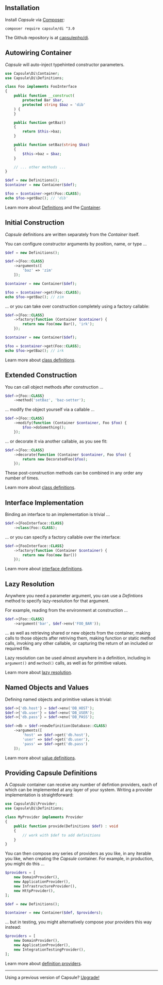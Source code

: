 ## Installation

Install _Capsule_ via [Composer](https://getcomposer.org):

```
composer require capsule/di ^3.0
```

The Github repository is at [capsulephp/di](https://github.com/capsulephp/di).

## Autowiring Container

_Capsule_ will auto-inject typehinted constructor parameters.

```php
use Capsule\Di\Container;
use Capsule\Di\Definitions;

class Foo implements FooInterface
{
    public function __construct(
        protected Bar $bar,
        protected string $baz = 'dib'
    ) {
    }

    public function getBaz()
    {
        return $this->baz;
    }

    public function setBaz(string $baz)
    {
        $this->baz = $baz;
    }

    // ... other methods ...
}

$def = new Definitions();
$container = new Container($def);

$foo = $container->get(Foo::CLASS);
echo $foo->getBaz(); // 'dib'
```

Learn more about [Definitions](/3.x/definitions/overview.html)
and the [Container](/3.x/container.html).

## Initial Construction

_Capsule_ definitions are written separately from the _Container_ itself.

You can configure constructor arguments by position, name, or type ...

```php
$def = new Definitions();

$def->{Foo::CLASS}
    ->arguments([
        'baz' => 'zim'
    ]);

$container = new Container($def);

$foo = $container->get(Foo::CLASS);
echo $foo->getBaz(); // zim
```

... or you can take over construction completely using a factory callable:

```php
$def->{Foo::CLASS}
    ->factory(function (Container $container) {
        return new Foo(new Bar(), 'irk');
    });

$container = new Container($def);

$foo = $container->get(Foo::CLASS);
echo $foo->getBaz(); // irk
```

Learn more about [class definitions](/3.x/definitions/classes.html).

## Extended Construction

You can call object methods after construction ...

```php
$def->{Foo::CLASS}
    ->method('setBaz', 'baz-setter');
```

... modify the object yourself via a callable ...

```php
$def->{Foo::CLASS}
    ->modify(function (Container $container, Foo $foo) {
        $foo->doSomething();
    });
```

... or decorate it via another callable, as you see fit:

```php
$def->{Foo::CLASS}
    ->decorate(function (Container $container, Foo $foo) {
        return new DecoratedFoo($foo);
    });
```

These post-construction methods can be combined in any order any number of
times.

Learn more about [class definitions](/3.x/definitions/classes.html).

## Interface Implementation

Binding an interface to an implementation is trivial ...

```php
$def->{FooInterface::CLASS}
    ->class(Foo::CLASS);
```

... or you can specify a factory callable over the interface:

```php
$def->{FooInterface::CLASS}
    ->factory(function (Container $container) {
        return new Foo(new Bar())
    });
```

Learn more about [interface definitions](/3.x/definitions/interfaces.html).


## Lazy Resolution

Anywhere you need a parameter argument, you can use a _Defintions_ method to
specify lazy-resolution for that argument.

For example, reading from the environment at construction ...

```php
$def->{Foo::CLASS}
    ->argument('bar', $def->env('FOO_BAR'));
```

... as well as retrieving shared or new objects from the container, making
calls to those objects after retriving them, making function or static method
calls, invoking any other callable, or capturing the return of an included or required file.

Lazy resolution can be used almost anywhere in a definition, including in
`argument()` and  `method()` calls, as well as for primitive values.

Learn more about [lazy resolution](/3.x/lazy.html).

## Named Objects and Values

Defining named objects and primitive values is trivial:

```php
$def->{'db.host'} = $def->env('DB_HOST');
$def->{'db.user'} = $def->env('DB_USER');
$def->{'db.pass'} = $def->env('DB_PASS');

$def->db = $def->newDefinition(Database::CLASS)
    ->arguments([
        'host' => $def->get('db.host'),
        'user' => $def->get('db.user'),
        'pass' => $def->get('db.pass')
    ]);
```

Learn more about [value definitions](/3.x/definitions/values.html).

## Providing Capsule Definitions

A _Capsule_ container can receive any number of defintion providers, each of
which can be implemented at any layer of your system. Writing a provider
implementation is straightforward:

```php
use Capsule\Di\Provider;
use Capsule\Di\Definitions;

class MyProvider implements Provider
{
    public function provide(Definitions $def) : void
    {
        // work with $def to add definitions
    }
}
```

You can then compose any series of providers as you like, in any iterable you
like, when creating the _Capsule_ container. For example, in production, you
might do this ...

```php
$providers = [
    new DomainProvider(),
    new ApplicationProvider(),
    new InfrastructureProvider(),
    new HttpProvider(),
];

$def = new Definitions();

$container = new Container($def, $providers);
```

... but in testing, you might alternatively compose your providers this way instead:

```php
$providers = [
    new DomainProvider(),
    new ApplicationProvider(),
    new IntegrationTestingProvider(),
];
```

Learn more about [definition providers](/3.x/providers.html).

* * *

Using a previous version of Capsule? [Upgrade!](/3.x/upgrading.html)
